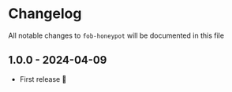 # Changelog

All notable changes to `fob-honeypot` will be documented in this file

## 1.0.0 - 2024-04-09

- First release 🥳
